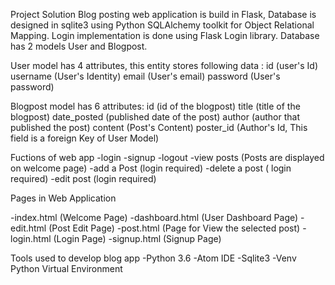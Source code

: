 Project Solution
Blog posting web application is build in Flask, Database is designed in sqlite3 using Python SQLAlchemy toolkit for Object Relational Mapping.
Login implementation is done using Flask Login library.
Database has 2 models User and Blogpost.

User model has 4 attributes, this entity stores following data :
id (user's Id)
username (User's Identity)
email (User's email)
password (User's password)

Blogpost model has 6 attributes:
id (id of the blogpost)
title (title of the blogpost)
date_posted (published date of the post)
author (author that published the post)
content (Post's Content)
poster_id (Author's Id, This field is a foreign Key of User Model)

Fuctions of web app
-login
-signup
-logout
-view posts (Posts are displayed on welcome page)
-add a Post (login required)
-delete a post ( login required)
-edit post (login required)

Pages in Web Application

-index.html (Welcome Page)
-dashboard.html (User Dashboard Page)
-edit.html (Post Edit Page)
-post.html (Page for View the selected post)
-login.html (Login Page)
-signup.html (Signup Page)

Tools used to develop blog app
-Python 3.6
-Atom IDE
-Sqlite3
-Venv Python Virtual Environment